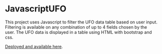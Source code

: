 # JavascriptUFO
This project uses Javascript to filter the UFO data table based on user input. Filtering is available on any combination of up to 4 fields chosen by the user. The UFO data is displayed in a table using HTML with bootstrap and css.

[Deployed and available here](https://blizzardfun.github.io/JavascriptUFO/).
